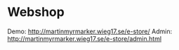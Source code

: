 # Webshop

Demo: http://martinmyrmarker.wieg17.se/e-store/
Admin: http://martinmyrmarker.wieg17.se/e-store/admin.html
